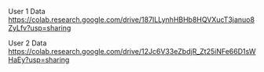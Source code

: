 User 1 Data
https://colab.research.google.com/drive/187ILLynhHBHb8HQVXucT3januo8ZyLfv?usp=sharing

User 2 Data
https://colab.research.google.com/drive/12Jc6V33eZbdjR_Zt25iNFe66D1sWHaEy?usp=sharing
